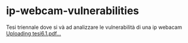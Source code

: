 # ip-webcam-vulnerabilities
Tesi triennale dove si và ad analizzare le vulnerabilità di una ip webacam
[Uploading tesi6.1.pdf…]()
